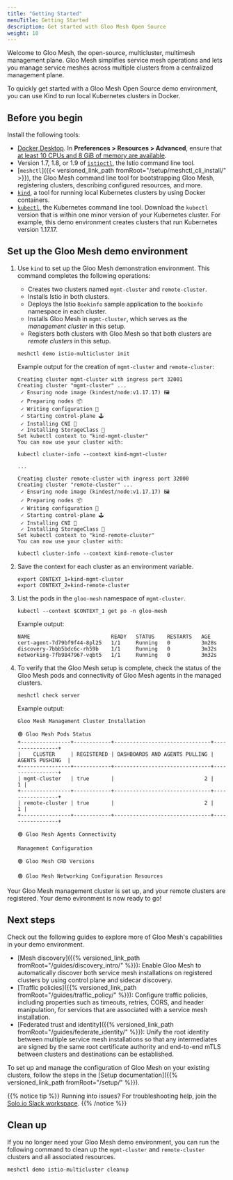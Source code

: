```yaml
---
title: "Getting Started"
menuTitle: Getting Started
description: Get started with Gloo Mesh Open Source
weight: 10
---
```


Welcome to Gloo Mesh, the open-source, multicluster, multimesh management plane. Gloo Mesh simplifies service mesh operations and lets you manage service meshes across multiple clusters from a centralized management plane.

To quickly get started with a Gloo Mesh Open Source demo environment, you can use Kind to run local Kubernetes clusters in Docker.

## Before you begin

Install the following tools:

* [Docker Desktop](https://www.docker.com/products/docker-desktop). In **Preferences > Resources > Advanced**, ensure that [at least 10 CPUs and 8 GiB of memory are available](https://kind.sigs.k8s.io/docs/user/quick-start/#settings-for-docker-desktop).
* Version 1.7, 1.8, or 1.9 of [`istioctl`](https://istio.io/latest/docs/setup/getting-started/#download), the Istio command line tool.
* [`meshctl`]({{< versioned_link_path fromRoot="/setup/meshctl_cli_install/" >}}), the Gloo Mesh command line tool for bootstrapping Gloo Mesh, registering clusters, describing configured resources, and more.
* [`kind`](https://kind.sigs.k8s.io/docs/user/quick-start#installation), a tool for running local Kubernetes clusters by using Docker containers.
* [`kubectl`](https://kubernetes.io/docs/tasks/tools/#kubectl), the Kubernetes command line tool. Download the `kubectl` version that is within one minor version of your Kubernetes cluster. For example, this demo environment creates clusters that run Kubernetes version 1.17.17.

## Set up the Gloo Mesh demo environment

1. Use `kind` to set up the Gloo Mesh demonstration environment. This command completes the following operations:
   * Creates two clusters named `mgmt-cluster` and `remote-cluster`.
   * Installs Istio in both clusters.
   * Deploys the Istio `Bookinfo` sample application to the `bookinfo` namespace in each cluster.
   * Installs Gloo Mesh in `mgmt-cluster`, which serves as the _management cluster_ in this setup.
   * Registers both clusters with Gloo Mesh so that both clusters are _remote clusters_ in this setup.

   ```
   meshctl demo istio-multicluster init
   ```

   Example output for the creation of `mgmt-cluster` and `remote-cluster`:
   ```
   Creating cluster mgmt-cluster with ingress port 32001
   Creating cluster "mgmt-cluster" ...
    ✓ Ensuring node image (kindest/node:v1.17.17) 🖼 
    ✓ Preparing nodes 📦  
    ✓ Writing configuration 📜 
    ✓ Starting control-plane 🕹️ 
    ✓ Installing CNI 🔌 
    ✓ Installing StorageClass 💾 
   Set kubectl context to "kind-mgmt-cluster"
   You can now use your cluster with:

   kubectl cluster-info --context kind-mgmt-cluster

   ...

   Creating cluster remote-cluster with ingress port 32000
   Creating cluster "remote-cluster" ...
    ✓ Ensuring node image (kindest/node:v1.17.17) 🖼 
    ✓ Preparing nodes 📦  
    ✓ Writing configuration 📜 
    ✓ Starting control-plane 🕹️ 
    ✓ Installing CNI 🔌 
    ✓ Installing StorageClass 💾 
   Set kubectl context to "kind-remote-cluster"
   You can now use your cluster with:

   kubectl cluster-info --context kind-remote-cluster
   ```

2. Save the context for each cluster as an environment variable.
   ```shell
   export CONTEXT_1=kind-mgmt-cluster
   export CONTEXT_2=kind-remote-cluster
   ```

3. List the pods in the `gloo-mesh` namespace of `mgmt-cluster`.
   ```shell
   kubectl --context $CONTEXT_1 get po -n gloo-mesh
   ```

   Example output:
   ```
   NAME                          READY   STATUS    RESTARTS   AGE
   cert-agent-7d79bf9f44-8pl25   1/1     Running   0          3m28s
   discovery-7bbb5bdc6c-rh59b    1/1     Running   0          3m32s
   networking-7fb9847967-vqbt5   1/1     Running   0          3m32s
   ```

4. To verify that the Gloo Mesh setup is complete, check the status of the Gloo Mesh pods and connectivity of Gloo Mesh agents in the managed clusters.
   ```shell
   meshctl check server
   ```

   Example output:
   ```
   Gloo Mesh Management Cluster Installation

   🟢 Gloo Mesh Pods Status
   +----------------+------------+-------------------------------+-----------------+
   |    CLUSTER     | REGISTERED | DASHBOARDS AND AGENTS PULLING | AGENTS PUSHING  |
   +----------------+------------+-------------------------------+-----------------+
   | mgmt-cluster   | true       |                             2 |               1 |
   +----------------+------------+-------------------------------+-----------------+
   | remote-cluster | true       |                             2 |               1 |
   +----------------+------------+-------------------------------+-----------------+

   🟢 Gloo Mesh Agents Connectivity

   Management Configuration

   🟢 Gloo Mesh CRD Versions

   🟢 Gloo Mesh Networking Configuration Resources
   ```

Your Gloo Mesh management cluster is set up, and your remote clusters are registered. Your demo evironment is now ready to go!

## Next steps

Check out the following guides to explore more of Gloo Mesh's capabilities in your demo environment.
* [Mesh discovery]({{% versioned_link_path fromRoot="/guides/discovery_intro/" %}}): Enable Gloo Mesh to automatically discover both service mesh installations on registered clusters by using control plane and sidecar discovery.
* [Traffic policies]({{% versioned_link_path fromRoot="/guides/traffic_policy/" %}}): Configure traffic policies, including properties such as timeouts, retries, CORS, and header manipulation, for services that are associated with a service mesh installation.
* [Federated trust and identity]({{% versioned_link_path fromRoot="/guides/federate_identity/" %}}): Unify the root identity between multiple service mesh installations so that any intermediates are signed by the same root certificate authority and end-to-end mTLS between clusters and destinations can be established.

To set up and manage the configuration of Gloo Mesh on your existing clusters, follow the steps in the [Setup documentation]({{% versioned_link_path fromRoot="/setup/" %}}).

{{% notice tip %}}
Running into issues? For troubleshooting help, join the [Solo.io Slack workspace](https://slack.solo.io).
{{% /notice %}}

## Clean up

If you no longer need your Gloo Mesh demo environment, you can run the following command to clean up the `mgmt-cluster` and `remote-cluster` clusters and all associated resources.

```shell
meshctl demo istio-multicluster cleanup
```